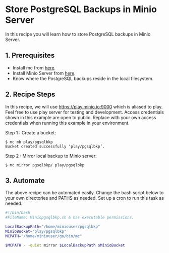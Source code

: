 # Store PostgreSQL Backups in Minio Server

In this recipe you will learn how to store PostgreSQL backups in Minio Server.

## 1. Prerequisites
* Install mc from [here](https://docs.minio.io/docs/minio-client-quick-start-guide).
* Install Minio Server from [here](https://docs.minio.io/docs/minio ).
* Know where the PostgreSQL backups reside in the local filesystem.
 
## 2. Recipe Steps
In this recipe, we will use https://play.minio.io:9000 which is aliased to play. Feel free to use play server for testing and development. Access credentials shown in this example are open to public. 
Replace with your own access credentials when running this example in your environment.

Step 1 : Create a bucket:
```
$ mc mb play/pgsqlbkp
Bucket created successfully ‘play/pgsqlbkp’.
```
Step 2 :  Mirror local backup to Minio server:

```
$ mc mirror pgsqlbkp/ play/pgsqlbkp

```
## 3. Automate
The above recipe can be automated easily. Change the bash script below to your own directories and PATHS as needed. Set up a cron to run this task as needed.

```bash
#!/bin/bash
#FileName: Miniopgsqlbkp.sh & has executable permissions.

LocalBackupPath="/home/miniouser/pgsqlbkp"
MinioBucket="play/pgsqlbkp"
MCPATH="/home/miniouser/go/bin/mc"

$MCPATH - -quiet mirror $LocalBackupPath $MinioBucket

```
